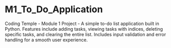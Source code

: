 # M1_To_Do_Application
Coding Temple - Module 1 Project - A simple to-do list application built in Python. Features include adding tasks, viewing tasks with indices, deleting specific tasks, and clearing the entire list. Includes input validation and error handling for a smooth user experience.
